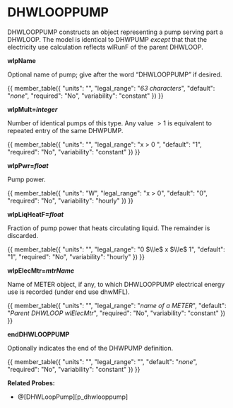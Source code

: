 # DHWLOOPPUMP

DHWLOOPPUMP constructs an object representing a pump serving part a DHWLOOP. The model is identical to DHWPUMP *except* that that the electricity use calculation reflects wlRunF of the parent DHWLOOP.

**wlpName**

Optional name of pump; give after the word “DHWLOOPPUMP” if desired.

{{
  member_table({
    "units": "",
    "legal_range": "*63 characters*", 
    "default": "*none*",
    "required": "No",
    "variability": "constant" 
  })
}}

**wlpMult=*integer***

Number of identical pumps of this type. Any value $>1$ is equivalent to repeated entry of the same DHWPUMP.

{{
  member_table({
    "units": "",
    "legal_range": "x $>$ 0 ", 
    "default": "1",
    "required": "No",
    "variability": "constant" 
  })
}}

**wlpPwr=*float***

Pump power.

{{
  member_table({
    "units": "W",
    "legal_range": "x $>$ 0", 
    "default": "0",
    "required": "No",
    "variability": "hourly" 
  })
}}

**wlpLiqHeatF=*float***

Fraction of pump power that heats circulating liquid.  The remainder is discarded.

{{
  member_table({
    "units": "",
    "legal_range": "0 $\\le$ x $\\le$ 1", 
    "default": "1",
    "required": "No",
    "variability": "hourly" 
  })
}}

**wlpElecMtr=*mtrName***

Name of METER object, if any, to which DHWLOOPPUMP electrical energy use is recorded (under end use dhwMFL).

{{
  member_table({
    "units": "",
    "legal_range": "*name of a METER*", 
    "default": "*Parent DHWLOOP wlElecMtr*",
    "required": "No",
    "variability": "constant" 
  })
}}

**endDHWLOOPPUMP**

Optionally indicates the end of the DHWPUMP definition.

{{
  member_table({
    "units": "",
    "legal_range": "", 
    "default": "*none*",
    "required": "No",
    "variability": "constant" 
  })
}}

**Related Probes:**

- @[DHWLoopPump][p_dhwlooppump]
